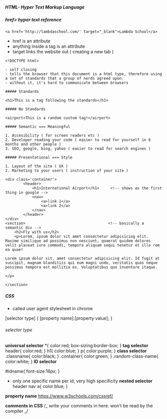 ##### HTML- Hyper Text Markup Language

##### href= hyper text reference

```
<a href='http://lambdaschool.com/' target="_blank">Lambda School</a>
```

- href is an attribute
- anything inside a tag is an attribute
- target links the website out ( creating a new tab )

```
<!DOCTYPE html>

- self closing
- tells the browser that this document is a html type, therefore using a set of standards that a group of nerds agreed upon.
- without it, it's hard to communicate between browsers

##### Standards

<h1>This is a tag following the standards</h1>

##### No Standards

<airport>This is a random custom tag!</airport>

##### Semantic === Meaningful

1. Accesibility ( for screen readers etc )
2. Developer reading your code ( easier to read for yourself in 6 months and other people )
3. SEO, google, bing, yahoo ( easier to read for search engines )

##### Presentational === Style

1. Layout of the site ( UX )
2. Marketing to your users ( instruction of your site )

<div class='container'>
        <header>
            <h1>International Airport</h1>     <!-- shows as the first thing in google -->
            <nav>
                <a>link 1</a>
                <a>link 2</a>
            </nav>
        </header>
</div>
<section>                                     <!-- basically a semantic div -->
    <h2>Fly with us</h2>
    <p>Lorem, ipsum dolor sit amet consectetur adipisicing elit. Maxime similique ad possimus non nesciunt, quaerat quidem dolores velit placeat iure commodi, tempora aliquam sequi tenetur et illo rem ea quae!

Lorem ipsum dolor sit, amet consectetur adipisicing elit. Id fugit at suscipit, magnam blanditiis qui eum magni unde, veritatis quas neque possimus tempora est mollitia ex. Voluptatibus quo inventore itaque.

</p>

</section>
```

##### CSS

- called user agent stylesheet in chrome

[selector type] {
[property name]:[property value];
}

###### selector type

**universal selector**
\*{
color:red;
box-sizing:border-box;
}
**tag selector**
header{
color:red;
}
h1{
color:blue;
}
p{
color:purple;
}
**class selector**
.classname{
color:black;
}
.container{
color:green;
}
.random-class-name{
color:white;
}
**ID selector**

#idname{
font-size:16px;
}

- only one specific name per id, very high specificity
  **nested selector**
  header nav a{
  color:blue;
  }
  <!-- selects the specific a tag that's inside a nav tag that's inside a header tag, more specific -->

**property name**
https://www.w3schools.com/cssref/

**comments in CSS**
/_ write your comments in here. won't be read by the compiler _/
